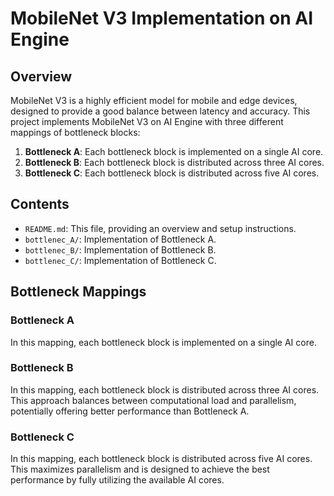 # MobileNet V3 Implementation on AI Engine

## Overview

MobileNet V3 is a highly efficient model for mobile and edge devices, designed to provide a good balance between latency and accuracy.
This project implements MobileNet V3 on AI Engine with three different mappings of bottleneck blocks:

1. **Bottleneck A**: Each bottleneck block is implemented on a single AI core.
2. **Bottleneck B**: Each bottleneck block is distributed across three AI cores.
3. **Bottleneck C**: Each bottleneck block is distributed across five AI cores.


## Contents

- `README.md`: This file, providing an overview and setup instructions.
- `bottlenec_A/`: Implementation of Bottleneck A.
- `bottlenec_B/`: Implementation of Bottleneck B.
- `bottlenec_C/`: Implementation of Bottleneck C.

## Bottleneck Mappings

### Bottleneck A

In this mapping, each bottleneck block is implemented on a single AI core. 

### Bottleneck B

In this mapping, each bottleneck block is distributed across three AI cores. This approach balances between computational load and parallelism, potentially offering better performance than Bottleneck A.

### Bottleneck C

In this mapping, each bottleneck block is distributed across five AI cores. This maximizes parallelism and is designed to achieve the best performance by fully utilizing the available AI cores.
